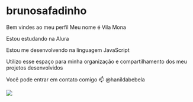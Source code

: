 # brunosafadinho

Bem vindes ao meu perfil
Meu nome é Vila Mona

Estou estudando na Alura

Estou me desenvolvendo na linguagem JavaScript

Utilizo esse espaço para minha organização e compartilhamento dos meu projetos desenvolvidos

Você pode entrar em contato comigo 📫
@hanildabebela

![](https://media1.tenor.com/m/jOWcgpLX_CoAAAAC/fortnite-megumi.gif)
